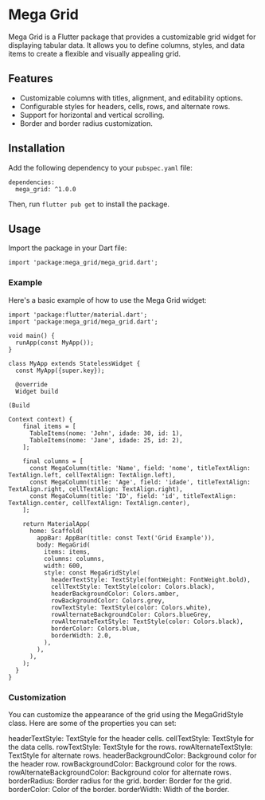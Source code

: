 # Mega Grid

Mega Grid is a Flutter package that provides a customizable grid widget for displaying tabular data. It allows you to define columns, styles, and data items to create a flexible and visually appealing grid.

## Features

- Customizable columns with titles, alignment, and editability options.
- Configurable styles for headers, cells, rows, and alternate rows.
- Support for horizontal and vertical scrolling.
- Border and border radius customization.

## Installation

Add the following dependency to your ```pubspec.yaml``` file:

```
dependencies:
  mega_grid: ^1.0.0
```

Then, run ```flutter pub get``` to install the package.

## Usage

Import the package in your Dart file:

```
import 'package:mega_grid/mega_grid.dart';
```

### Example

Here's a basic example of how to use the Mega Grid widget:

```
import 'package:flutter/material.dart';
import 'package:mega_grid/mega_grid.dart';

void main() {
  runApp(const MyApp());
}

class MyApp extends StatelessWidget {
  const MyApp({super.key});

  @override
  Widget build

(Build

Context context) {
    final items = [
      TableItems(nome: 'John', idade: 30, id: 1),
      TableItems(nome: 'Jane', idade: 25, id: 2),
    ];

    final columns = [
      const MegaColumn(title: 'Name', field: 'nome', titleTextAlign: TextAlign.left, cellTextAlign: TextAlign.left),
      const MegaColumn(title: 'Age', field: 'idade', titleTextAlign: TextAlign.right, cellTextAlign: TextAlign.right),
      const MegaColumn(title: 'ID', field: 'id', titleTextAlign: TextAlign.center, cellTextAlign: TextAlign.center),
    ];

    return MaterialApp(
      home: Scaffold(
        appBar: AppBar(title: const Text('Grid Example')),
        body: MegaGrid(
          items: items,
          columns: columns,
          width: 600,
          style: const MegaGridStyle(
            headerTextStyle: TextStyle(fontWeight: FontWeight.bold),
            cellTextStyle: TextStyle(color: Colors.black),
            headerBackgroundColor: Colors.amber,
            rowBackgroundColor: Colors.grey,
            rowTextStyle: TextStyle(color: Colors.white),
            rowAlternateBackgroundColor: Colors.blueGrey,
            rowAlternateTextStyle: TextStyle(color: Colors.black),
            borderColor: Colors.blue,
            borderWidth: 2.0,
          ),
        ),
      ),
    );
  }
}
```

### Customization
You can customize the appearance of the grid using the MegaGridStyle class. Here are some of the properties you can set:

headerTextStyle: TextStyle for the header cells.
cellTextStyle: TextStyle for the data cells.
rowTextStyle: TextStyle for the rows.
rowAlternateTextStyle: TextStyle for alternate rows.
headerBackgroundColor: Background color for the header row.
rowBackgroundColor: Background color for the rows.
rowAlternateBackgroundColor: Background color for alternate rows.
borderRadius: Border radius for the grid.
border: Border for the grid.
borderColor: Color of the border.
borderWidth: Width of the border.